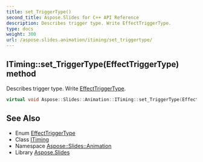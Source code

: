 ```yaml
---
title: set_TriggerType()
second_title: Aspose.Slides for C++ API Reference
description: Describes trigger type. Write EffectTriggerType.
type: docs
weight: 300
url: /aspose.slides.animation/itiming/set_triggertype/
---
```

## ITiming::set_TriggerType(EffectTriggerType) method


Describes trigger type. Write [EffectTriggerType](../../effecttriggertype/).

```cpp
virtual void Aspose::Slides::Animation::ITiming::set_TriggerType(EffectTriggerType value)=0
```

## See Also

* Enum [EffectTriggerType](../../effecttriggertype/)
* Class [ITiming](../)
* Namespace [Aspose::Slides::Animation](../../)
* Library [Aspose.Slides](../../../)